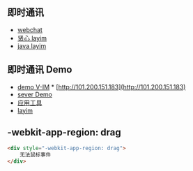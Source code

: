 ## 即时通讯

-   [webchat](https://github.com/Amayadream/WebChat)
-   [贤心 layim](https://www.layui.com/demo/layim.html)
-   [java layim](https://github.com/jkxqj/KingIM)

## 即时通讯 Demo

-   [demo V-IM](https://gitee.com/lele-666/V-IM/tree/master) \* [http://101.200.151.183](http://101.200.151.183)
-   [sever Demo](https://gitee.com/lele-666/V-IM-Server)
-   [应用工具](https://gitee.com/explore/application-tools)
-   [layim](https://fly.layui.com/jie/20223/)

## -webkit-app-region: drag

```html
<div style="-webkit-app-region: drag">
	无法鼠标事件
</div>
```
